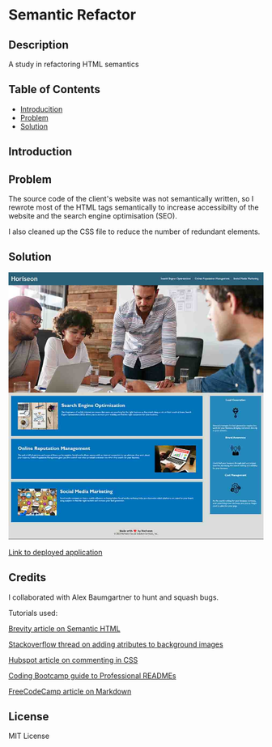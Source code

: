 # Semantic Refactor

## Description

A study in refactoring HTML semantics

## Table of Contents

- [Introducition](#introduction)
- [Problem](#problem)
- [Solution](#solution)

## Introduction


## Problem

The source code of the client's website was not semantically written, so I rewrote most of the HTML tags semantically to increase accessibilty of the website and the search engine optimisation (SEO).

I also cleaned up the CSS file to reduce the number of redundant elements.



## Solution

![Screenshot of end webpage after refactoring](assets/images/screenshot.jpg)

[Link to deployed application](https://ktetsuyama.github.io/semantic-refactor/)

## Credits

I collaborated with Alex Baumgartner to hunt and squash bugs.

Tutorials used:

[Brevity article on Semantic HTML](https://seekbrevity.com/semantic-markup-important-web-design/#:~:text=Semantic%20markup%20is%20a%20way,content%20rather%20than%20its%20appearance.&text=Writing%20semantic%20markup%20means%20understanding,and%20machines%20will%20read%20it)

[Stackoverflow thread on adding atributes to background images](https://stackoverflow.com/questions/4216035/css-background-image-alt-attribute)

[Hubspot article on commenting in CSS](https://blog.hubspot.com/website/comment-out-in-css#:~:text=To%20comment%20in%20CSS%2C%20simply,rendered%20on%20the%20front%20end.&text=Comments%20in%20CSS%20are%20ignored,rendered%20on%20the%20front%20end.)

[Coding Bootcamp guide to Professional READMEs](https://coding-boot-camp.github.io/full-stack/github/professional-readme-guide)

[FreeCodeCamp article on Markdown](https://www.freecodecamp.org/news/markdown-cheatsheet/)

## License

MIT License
